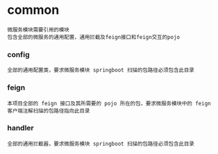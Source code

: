 # common

    微服务模块需要引用的模块
    包含全部的微服务的通用配置，通用拦截及feign接口和feign交互的pojo
    
### config
    
    全部的通用配置类，要求微服务模块 springboot 扫描的包路径必须包含此目录
    
### feign
    
    本项目全部的 feign 接口及其所需要的 pojo 所在的包，要求微服务模块中的 feign 
    客户端注解扫描的包路径指向此目录
    
### handler

    全部的通用拦截器，要求微服务模块 springboot 扫描的包路径必须包含此目录